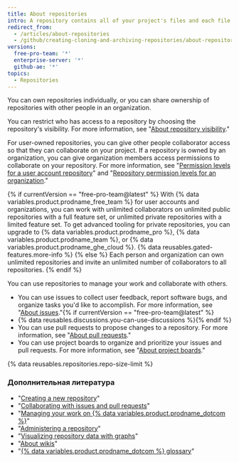 ```yaml
---
title: About repositories
intro: A repository contains all of your project's files and each file's revision history. You can discuss and manage your project's work within the repository.
redirect_from:
  - /articles/about-repositories
  - /github/creating-cloning-and-archiving-repositories/about-repositories
versions:
  free-pro-team: '*'
  enterprise-server: '*'
  github-ae: '*'
topics:
  - Repositories
---
```


You can own repositories individually, or you can share ownership of repositories with other people in an organization.

You can restrict who has access to a repository by choosing the repository's visibility. For more information, see "[About repository visibility](/github/creating-cloning-and-archiving-repositories/about-repository-visibility)."

For user-owned repositories, you can give other people collaborator access so that they can collaborate on your project. If a repository is owned by an organization, you can give organization members access permissions to collaborate on your repository. For more information, see "[Permission levels for a user account repository](/articles/permission-levels-for-a-user-account-repository/)" and "[Repository permission levels for an organization](/articles/repository-permission-levels-for-an-organization/)."

{% if currentVersion == "free-pro-team@latest" %}
With {% data variables.product.prodname_free_team %} for user accounts and organizations, you can work with unlimited collaborators on unlimited public repositories with a full feature set, or unlimited private repositories with a limited feature set. To get advanced tooling for private repositories, you can upgrade to {% data variables.product.prodname_pro %}, {% data variables.product.prodname_team %}, or {% data variables.product.prodname_ghe_cloud %}. {% data reusables.gated-features.more-info %}
{% else %}
Each person and organization can own unlimited repositories and invite an unlimited number of collaborators to all repositories.
{% endif %}

You can use repositories to manage your work and collaborate with others.
- You can use issues to collect user feedback, report software bugs, and organize tasks you'd like to accomplish. For more information, see "[About issues](/github/managing-your-work-on-github/about-issues)."{% if currentVersion == "free-pro-team@latest" %}
- {% data reusables.discussions.you-can-use-discussions %}{% endif %}
- You can use pull requests to propose changes to a repository. For more information, see "[About pull requests](/github/collaborating-with-issues-and-pull-requests/about-pull-requests)."
- You can use project boards to organize and prioritize your issues and pull requests. For more information, see "[About project boards](/github/managing-your-work-on-github/about-project-boards)."

{% data reusables.repositories.repo-size-limit %}

### Дополнительная литература

- "[Creating a new repository](/articles/creating-a-new-repository)"
- "[Collaborating with issues and pull requests](/categories/collaborating-with-issues-and-pull-requests)"
- "[Managing your work on {% data variables.product.prodname_dotcom %}](/categories/managing-your-work-on-github/)"
- "[Administering a repository](/categories/administering-a-repository)"
- "[Visualizing repository data with graphs](/categories/visualizing-repository-data-with-graphs/)"
- "[About wikis](/communities/documenting-your-project-with-wikis/about-wikis)"
- "[{% data variables.product.prodname_dotcom %} glossary](/articles/github-glossary)"
